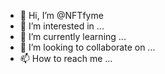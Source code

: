 - 👋 Hi, I’m @NFTfyme
- 👀 I’m interested in ...
- 🌱 I’m currently learning ...
- 💞️ I’m looking to collaborate on ...
- 📫 How to reach me ...

<!---
NFTfyme/NFTfyme is a ✨ special ✨ repository because its `README.md` (this file) appears on your GitHub profile.
You can click the Preview link to take a look at your changes.
--->

